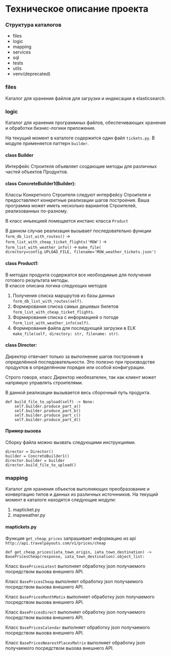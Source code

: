 # Техническое описание проекта

### Структура каталогов
* files
* logic
* mapping
* services
* sql
* tests
* utils
* venv(deprecated)

### files

Каталог для хранения файлов для загрузки и индексации в elasticsearch.

### logic

Каталог для хранения программных файлов, обеспечивающих хранение и обработки бизнес-логики приложения.

На текущий момент в каталоге содержится один файл `tickets.py`. В модуле применяется паттерн `builder`.


#### class Builder

Интерфейс Строителя объявляет создающие методы для различных частей объектов
Продуктов.

#### class ConcreteBuilder1(Builder):

Классы Конкретного Строителя следуют интерфейсу Строителя и предоставляют конкретные реализации шагов построения. Ваша программа может иметь несколько 
вариантов Строителей, реализованных по-разному.

В класс инъекцией помещается инстанс класса `Product`

В данном случае реализация вызывает последовательно функции `form_db_list_with_routes()` ->
`form_list_with_cheap_ticket_flights('MOW')` -> `form_list_with_weather_info()` -> `make_file(
            directory=config.UPLOAD_FILE, filename='MOW_weather_tickets.json')`


#### class Product1:
В методах продукта содержатся все необходимые для получения готового результата методы.  
В классе описана логика следующих методов

1. Получения списка маршрутов из базы данных `form_db_list_with_routes(self)`.
2. Формирования списка самых дешевых билетов `form_list_with_cheap_ticket_flights`.
3. Формирования списка с информацией о погоде `form_list_with_weather_info(self)`.
4. Формирования файла для последующей загрузки в ELK `make_file(self, directory: str, filename: str)`.


#### class Director:
Директор отвечает только за выполнение шагов построения в определённой последовательности. Это полезно при производстве продуктов в определённом
порядке или особой конфигурации. 

Строго говоря, класс Директор необязателен, так как клиент может напрямую управлять строителями.


В данной реализации вызывается весь сборочный путь продукта.

```
def build_file_to_upload(self) -> None: 
    self.builder.produce_part_a()
    self.builder.produce_part_b()
    self.builder.produce_part_c()
    self.builder.produce_part_d()
```

#### Пример вызова 

Сборку файла можно вызвать следующими инструкциями.

```
director = Director()
builder = ConcreteBuilder1()
director.builder = builder
director.build_file_to_upload()
```


### mapping

Каталог для хранения объектов выполняющих преобразование и конвертацию типов и данных из различных источнников.
На текущий момент в каталоге находятся следующие модули:
1. mapticket.py
2. mapweather.py

#### maptickets.py

Функция `get_cheap_prices` запрашивает информацию из api `http://api.travelpayouts.com/v1/prices/cheap`

```
def get_cheap_prices(iata_town_origin, iata_town_destination) -> BasePricesCheap(response, iata_town_destination).object_list:
```
Класс `BasePricesLatest` выполняет обработку json получаемого посредством вызова внешнего API.

Класс `BasePricesCheap` выполняет обработку json получаемого посредством вызова внешнего API.

Класс `BasePricesMonthMatix` выполняет обработку json получаемого посредством вызова внешнего API.

Класс `BasePricesDirect` выполняет обработку json получаемого посредством вызова внешнего API.

Класс `BasePricesCalendar` выполняет обработку json получаемого посредством вызова внешнего API.

Класс `BasePricesNearestPlacesMatrix` выполняет обработку json получаемого посредством вызова внешнего API.
